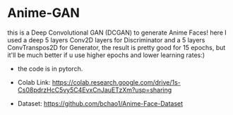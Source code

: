 # Anime-GAN
this is a Deep Convolutional GAN (DCGAN) to generate Anime Faces!
here I used a deep 5 layers Conv2D layers for Discriminator and a 5 layers ConvTranspos2D for Generator,
the result is pretty good for 15 epochs, but it'll be much better if u use higher epochs and lower learning rates:)
* the code is in pytorch.

* Colab Link:
https://colab.research.google.com/drive/1s-Cs08pdrzHcC5vy5C4EvxCnJauETzXm?usp=sharing

* Dataset:
https://github.com/bchao1/Anime-Face-Dataset
